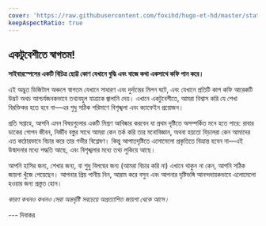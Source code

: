 ```yaml
---
cover: 'https://raw.githubusercontent.com/foxihd/hugo-et-hd/master/static/svg/flowlines/22.svg'
keepAspectRatio: true
---
```


## একটুবেশীতে স্বাগতম!

**সাইবারস্পেসের একটি বিচিত্র ছোট্ট কোণ যেখানে বুদ্ধি এবং বাজে কথা একসাথে কফি পান করে।**

এই অদ্ভুত ডিজিটাল অঞ্চলে স্বাগতম যেখানে সাধারণ এবং দুর্দান্তের মিলন ঘটে, এবং যেখানে প্রতিটি কাপ কফি আরেকটি উদ্ভট অথচ আশ্চর্যজনকভাবে তথ্যবহুল যাত্রাকে জ্বালানি দেয়। এখানে একটুবেশীতে, আমরা বিশ্বাস করি যে শেখা বিরক্তিকর হতে হবে না—এর শুধু সঠিক পরিমাণে বিশৃঙ্খলা এবং ক্যাফেইন প্রয়োজন।

প্রতি সপ্তাহে, আপনি এমন বিষয়গুলোর একটি মিশ্রণ আবিষ্কার করবেন যা প্রথম দৃষ্টিতে অসম্পর্কিত মনে হতে পারে: রাবার ডাকের গোপন জীবন, নির্জীব বস্তুর সাথে আমরা কেন তর্ক করি তার মনোবিজ্ঞান, অথবা হয়তো বিড়ালরা কেন আমাদের এত কঠোরভাবে বিচার করে তার গভীর বিশ্লেষণ। কিন্তু আপাতদৃষ্টিতে এলোমেলো প্রকৃতিতে বিভ্রান্ত হবেন না—এই উন্মাদনার মধ্যে পদ্ধতি আছে, এবং বিশৃঙ্খলার মধ্যে তথ্য লুকিয়ে আছে।

আপনি হাসির জন্য, শেখার জন্য, বা শুধু বিলম্বের জন্য (আমরা বিচার করি না) এখানে থাকুন না কেন, আপনি সঠিক জায়গা খুঁজে পেয়েছেন। আপনার প্রিয় পানীয় নিন, আরাম করে বসুন এবং আপনার দৃষ্টিভঙ্গি আনন্দদায়কভাবে এলোমেলো হওয়ার জন্য প্রস্তুত হোন।

*কারণ কখনও কখনও সেরা অন্তর্দৃষ্টি সবচেয়ে অপ্রত্যাশিত জায়গা থেকে আসে।*

--- দিবাকর